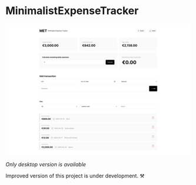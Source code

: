 # MinimalistExpenseTracker

![preview](/src/assets/preview.png)

_Only desktop version is available_

Improved version of this project is under development. ⚒️
